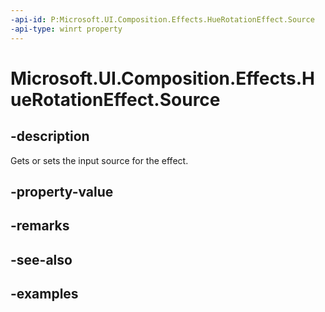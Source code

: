 ```yaml
---
-api-id: P:Microsoft.UI.Composition.Effects.HueRotationEffect.Source
-api-type: winrt property
---
```


<!-- Property syntax.
public IGraphicsEffectSource Source { get;  set; }
-->

# Microsoft.UI.Composition.Effects.HueRotationEffect.Source

## -description
Gets or sets the input source for the effect.

## -property-value

## -remarks

## -see-also

## -examples

